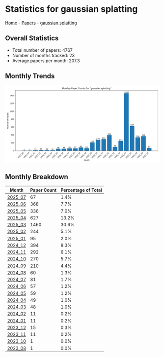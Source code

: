 # Statistics for gaussian splatting

[Home](https://arxcompass.github.io) - [Papers](https://arxcompass.github.io/papers) - [gaussian splatting](https://arxcompass.github.io/papers/gaussian_splatting)

## Overall Statistics

- Total number of papers: 4767
- Number of months tracked: 23
- Average papers per month: 207.3

## Monthly Trends

![Monthly Paper Counts](monthly_stats.png)

## Monthly Breakdown

| Month | Paper Count | Percentage of Total |
| --- | --- | --- |
| [2025_07](./2025_07/papers_1.md) | 67 | 1.4% |
| [2025_06](./2025_06/papers_1.md) | 368 | 7.7% |
| [2025_05](./2025_05/papers_1.md) | 336 | 7.0% |
| [2025_04](./2025_04/papers_1.md) | 627 | 13.2% |
| [2025_03](./2025_03/papers_1.md) | 1460 | 30.6% |
| [2025_02](./2025_02/papers_1.md) | 244 | 5.1% |
| [2025_01](./2025_01/papers_1.md) | 95 | 2.0% |
| [2024_12](./2024_12/papers_1.md) | 394 | 8.3% |
| [2024_11](./2024_11/papers_1.md) | 292 | 6.1% |
| [2024_10](./2024_10/papers_1.md) | 270 | 5.7% |
| [2024_09](./2024_09/papers_1.md) | 210 | 4.4% |
| [2024_08](./2024_08/papers_1.md) | 60 | 1.3% |
| [2024_07](./2024_07/papers_1.md) | 81 | 1.7% |
| [2024_06](./2024_06/papers_1.md) | 57 | 1.2% |
| [2024_05](./2024_05/papers_1.md) | 59 | 1.2% |
| [2024_04](./2024_04/papers_1.md) | 49 | 1.0% |
| [2024_03](./2024_03/papers_1.md) | 48 | 1.0% |
| [2024_02](./2024_02/papers_1.md) | 11 | 0.2% |
| [2024_01](./2024_01/papers_1.md) | 11 | 0.2% |
| [2023_12](./2023_12/papers_1.md) | 15 | 0.3% |
| [2023_11](./2023_11/papers_1.md) | 11 | 0.2% |
| [2023_10](./2023_10/papers_1.md) | 1 | 0.0% |
| [2023_08](./2023_08/papers_1.md) | 1 | 0.0% |
